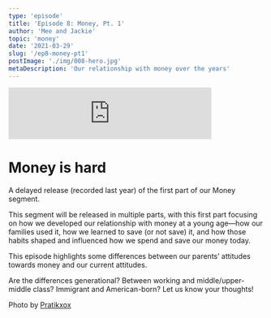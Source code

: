 ```yaml
---
type: 'episode'
title: 'Episode 8: Money, Pt. 1'
author: 'Mee and Jackie'
topic: 'money'
date: '2021-03-29'
slug: '/ep8-money-pt1'
postImage: './img/008-hero.jpg'
metaDescription: 'Our relationship with money over the years'
---
```


<iframe src="https://anchor.fm/poorpeople/embed/episodes/008-Money--Pt--1-etoreg/a-a53acpm" height="102px" width="400px" frameborder="0" scrolling="no"></iframe>

# Money is hard

A delayed release (recorded last year) of the first part of our Money segment.

This segment will be released in multiple parts, with this first part focusing on how we developed our relationship with money at a young age—how our families used it, how we learned to save (or not save) it, and how those habits shaped and influenced how we spend and save our money today.

This episode highlights some differences between our parents’ attitudes towards money and our current attitudes.

Are the differences generational? Between working and middle/upper-middle class? Immigrant and American-born? Let us know your thoughts!

Photo by [Pratikxox](https://www.pexels.com/@pratikxox-1643052?utm_content=attributionCopyText&utm_medium=referral&utm_source=pexels)
